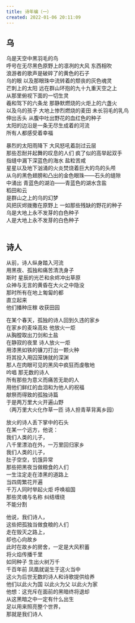 ```yaml
---
title: 诗年编（一）
created: 2022-01-06 20:11:09
---
```

## 乌
乌是天空中黑羽毛的鸟<br>
呼号在无尽黑色原野上的凛冽的大风 东西相吹<br>
浪游者的歌声是破碎了的黄色的石子<br>
乌的眼 以及那眼珠中流转着的颓丧的灰色魂灵<br>
芒刺上的太阳 远在群山环抱的九十九重天空之上<br>
从那里俯视下面的一切生灵<br>
羲和驾下的六条龙 那静默燃烧的火炬上的六盏火<br>
以及乌的孩子 大地上惨烈燃烧的麦田 未长羽毛的乳鸟<br>
伸出舌头 从腹中吐出野花的血红色的种子<br>
太阳的边沿是一条无尽生成着的河流<br>
所有人都感受着幸福

暴烈的太阳雨降下 大风怒吼着刮过云层<br>
那些忍耐并起舞的叹息的人们 疯了似的高举起双手<br>
指缝中漏下深蓝色的海水 盐粒苦咸<br>
星星以及地下汹涌的火炎焚烧着巨大的鸟的头颅<br>
从乌的黑色翅膀和凸出的金色眼珠——石头的缝隙<br>
中涌出 青蓝色的湖泊——青蓝色的湖水含盐<br>
稻田和云<br>
是群山之上的乌的幻梦<br>
风把灰烬拨撒在原野上 一如那些残缺的野花的种子<br>
乌是大地上永不发芽的白色种子<br>
人是大地上永不发芽的白色种子
<br>
<br>

## 诗人
从前，诗人纵身踏入河流<br>
用黑夜、孤独和痛苦清洗身子<br>
斯时 星辰的光芒和余烬冲出草原<br>
众神与无言的黄昏在大火之中隐没<br>
那时所有在地上匍匐的都<br>
直立起来<br>
他们播种庄稼 收获田园

在某个春天，孤独的诗人回到久违的家乡<br>
在家乡的麦垛高处 他放火一炬<br>
从胸膛取出刀剑和土盐<br>
在静寂的夜里 诗人放火一炬<br>
用漆黑如铁的镰刀打出一颗火种<br>
将其投入用囚笼铸就的深渊<br>
那人在肉眼可见的黑风中疯狂而虔敬地<br>
吟唱 那无数的诗人<br>
所有那些为意义而痛苦无助的人<br>
用他们鲜红的血泪和为他人的祝福<br>
献祭而得致的孤独诗篇<br>
于是两万里大火开遍山野<br>
（两万里大火化作草一匝 诗人担青草背离乡园）

放火的诗人丢下掌中的石头<br>
在某一个远方，他说：<br>
我们人类的儿子，<br>
八千里漂泊在外，一万里回归家乡<br>
我们人类的儿子，<br>
肚子空空，饥饿异常<br>
那些把黑夜当做粮食的人们<br>
一生注定走在漆黑的道路上<br>
当四周繁花开遍<br>
千万人同时举起火炬 呼唤祖国<br>
那些灵魂与名称 纠结缠绕<br>
不能分割

他说，我们诗人，<br>
这些把孤独当做食粮的人们<br>
走在毁灭之路上，<br>
却也心向故乡<br>
此时在故乡的房舍，一定是大风积蓄<br>
将火焰传播千里<br>
如同种子 生出火树万千<br>
千百年前 凤凰就诞生于这火当中<br>
这火为后世无数的诗人和诗歌提供给养<br>
他们以此火为国 以此火为父 以此火为家<br>
他想：这充斥在面前的黑暗终将退却<br>
从这黑暗之中一定有什么出生<br>
足以用来照亮整个世界，<br>
那就是我们诗人
<br/>
<br/>
